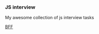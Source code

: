 ### JS interview

My awesome collection of js interview tasks

[BFF](https://github.com/Barklim/interviewJs/bff)